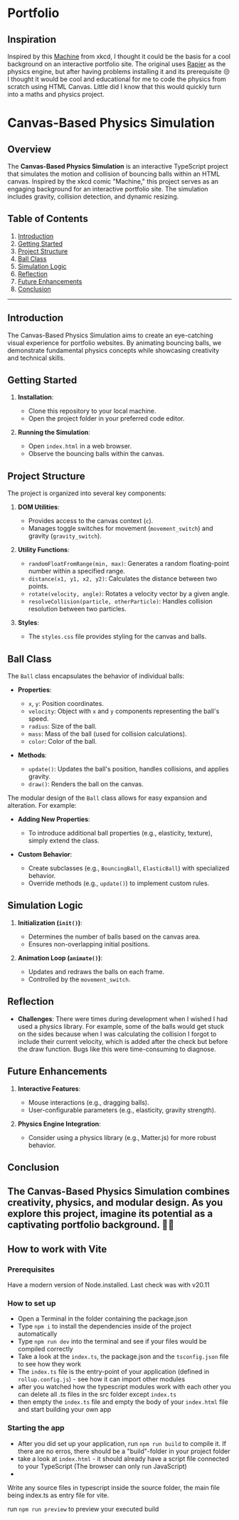 # Portfolio

## Inspiration

Inspired by this [Machine](https://xkcd.com/2916) from xkcd, I thought it could be the basis for a cool background on an interactive portfolio site.
The original uses [Rapier](https://rapier.rs) as the physics engine, but after having problems installing it and its prerequisite 😒 I thought it would be cool and educational for me to code the physics from scratch using HTML Canvas. Little did I know that this would quickly turn into a maths and physics project.

# Canvas-Based Physics Simulation

## Overview

The **Canvas-Based Physics Simulation** is an interactive TypeScript project that simulates the motion and collision of bouncing balls within an HTML canvas. Inspired by the xkcd comic "Machine," this project serves as an engaging background for an interactive portfolio site. The simulation includes gravity, collision detection, and dynamic resizing.

## Table of Contents

1. [Introduction](#introduction)
2. [Getting Started](#getting-started)
3. [Project Structure](#project-structure)
4. [Ball Class](#ball-class)
5. [Simulation Logic](#simulation-logic)
6. [Reflection](#reflection)
7. [Future Enhancements](#future-enhancements)
8. [Conclusion](#conclusion)

---

## Introduction

The Canvas-Based Physics Simulation aims to create an eye-catching visual experience for portfolio websites. By animating bouncing balls, we demonstrate fundamental physics concepts while showcasing creativity and technical skills.

## Getting Started

1. **Installation**:
   - Clone this repository to your local machine.
   - Open the project folder in your preferred code editor.

2. **Running the Simulation**:
   - Open `index.html` in a web browser.
   - Observe the bouncing balls within the canvas.

## Project Structure

The project is organized into several key components:

1. **DOM Utilities**:
   - Provides access to the canvas context (`c`).
   - Manages toggle switches for movement (`movement_switch`) and gravity (`gravity_switch`).

2. **Utility Functions**:
   - `randomFloatFromRange(min, max)`: Generates a random floating-point number within a specified range.
   - `distance(x1, y1, x2, y2)`: Calculates the distance between two points.
   - `rotate(velocity, angle)`: Rotates a velocity vector by a given angle.
   - `resolveCollision(particle, otherParticle)`: Handles collision resolution between two particles.

3. **Styles**:
   - The `styles.css` file provides styling for the canvas and balls.

## Ball Class

The `Ball` class encapsulates the behavior of individual balls:

- **Properties**:
  - `x`, `y`: Position coordinates.
  - `velocity`: Object with `x` and `y` components representing the ball's speed.
  - `radius`: Size of the ball.
  - `mass`: Mass of the ball (used for collision calculations).
  - `color`: Color of the ball.

- **Methods**:
  - `update()`: Updates the ball's position, handles collisions, and applies gravity.
  - `draw()`: Renders the ball on the canvas.

The modular design of the `Ball` class allows for easy expansion and alteration. For example:

- **Adding New Properties**:
  - To introduce additional ball properties (e.g., elasticity, texture), simply extend the class.

- **Custom Behavior**:
  - Create subclasses (e.g., `BouncingBall`, `ElasticBall`) with specialized behavior.
  - Override methods (e.g., `update()`) to implement custom rules.

## Simulation Logic

1. **Initialization (`init()`)**:
   - Determines the number of balls based on the canvas area.
   - Ensures non-overlapping initial positions.

2. **Animation Loop (`animate()`)**:
   - Updates and redraws the balls on each frame.
   - Controlled by the `movement_switch`.

## Reflection

- **Challenges**:
There were times during development when I wished I had used a physics library. For example, some of the balls would get stuck on the sides because when I was calculating the collision I forgot to include their current velocity, which is added after the check but before the draw function. Bugs like this were time-consuming to diagnose.

## Future Enhancements

1. **Interactive Features**:
   - Mouse interactions (e.g., dragging balls).
   - User-configurable parameters (e.g., elasticity, gravity strength).

2. **Physics Engine Integration**:
   - Consider using a physics library (e.g., Matter.js) for more robust behavior.

## Conclusion

The Canvas-Based Physics Simulation combines creativity, physics, and modular design. As you explore this project, imagine its potential as a captivating portfolio background. 🚀🎨
---

## How to work with Vite

### Prerequisites

Have a modern version of Node.installed. Last check was with v20.11

### How to set up

- Open a Terminal in the folder containing the package.json
- Type `npm i` to install the dependencies inside of the project automatically
- Type `npm run dev` into the terminal and see if your files would be compiled correctly
- Take a look at the `index.ts`, the package.json and the `tsconfig.json` file to see how they work
- The `index.ts` file is the entry-point of your application (defined in `rollup.config.js`) - see how it can import other modules
- after you watched how the typescript modules work with each other you can delete all .ts files in the src folder except `index.ts`
- then empty the `index.ts` file and empty the body of your `index.html` file and start building your own app

### Starting the app

- After you did set up your application, run `npm run build` to compile it. If there are no erros, there should be a "build"-folder in your project folder
- take a look at `index.html` - it should already have a script file connected to your TypeScript (The browser can only run JavaScript)
-

Write any source files in typescript inside the source folder, the main file being index.ts as entry file for vite.

run `npm run preview` to preview your executed build
